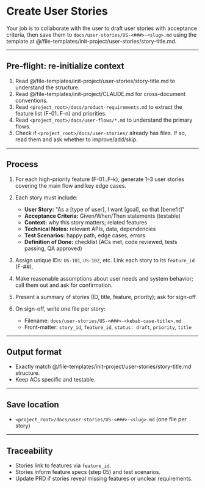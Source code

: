 # Create User Stories

Your job is to collaborate with the user to draft user stories with acceptance criteria, then save them to `docs/user-stories/US-<###>-<slug>.md` using the template at @/file-templates/init-project/user-stories/story-title.md.

---

## Pre-flight: re-initialize context
1. Read @/file-templates/init-project/user-stories/story-title.md to understand the structure.
2. Read @/file-templates/init-project/CLAUDE.md for cross-document conventions.
3. Read `<project_root>/docs/product-requirements.md` to extract the feature list (F-01..F-n) and priorities.
4. Read `<project_root>/docs/user-flows/*.md` to understand the primary flows.
5. Check if `<project_root>/docs/user-stories/` already has files. If so, read them and ask whether to improve/add/skip.

---

## Process
1. For each high-priority feature (F-01..F-k), generate 1–3 user stories covering the main flow and key edge cases.

2. Each story must include:
   - **User Story:** "As a [type of user], I want [goal], so that [benefit]"
   - **Acceptance Criteria:** Given/When/Then statements (testable)
   - **Context:** why this story matters; related features
   - **Technical Notes:** relevant APIs, data, dependencies
   - **Test Scenarios:** happy path, edge cases, errors
   - **Definition of Done:** checklist (ACs met, code reviewed, tests passing, QA approved)

3. Assign unique IDs: `US-101`, `US-102`, etc. Link each story to its `feature_id` (F-##).

4. Make reasonable assumptions about user needs and system behavior; call them out and ask for confirmation.

5. Present a summary of stories (ID, title, feature, priority); ask for sign-off.

6. On sign-off, write one file per story:
   - Filename: `docs/user-stories/US-<###>-<kebab-case-title>.md`
   - Front-matter: `story_id`, `feature_id`, `status: draft`, `priority`, `title`

---

## Output format
- Exactly match @/file-templates/init-project/user-stories/story-title.md structure.
- Keep ACs specific and testable.

---

## Save location
- `<project_root>/docs/user-stories/US-<###>-<slug>.md` (one file per story)

---

## Traceability
- Stories link to features via `feature_id`.
- Stories inform feature specs (step 05) and test scenarios.
- Update PRD if stories reveal missing features or unclear requirements.


